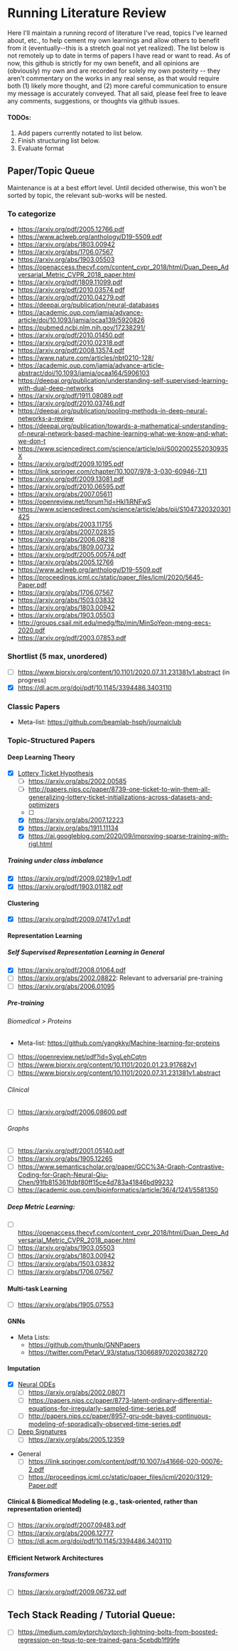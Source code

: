 # Running Literature Review

Here I'll maintain a running record of literature I've read, topics I've learned about, etc., to help cement my own learnings and allow others to benefit from it (eventually--this is a stretch goal not yet realized). The list below is not remotely up to date in terms of papers I have read or want to read. As of now, this github is strictly for my own benefit, and all opinions are (obviously) my own and are recorded for solely my own posterity -- they aren't commentary on the works in any real sense, as that would require both (1) likely more thought, and (2) more careful communication to ensure my message is accurately conveyed. That all said, please feel free to leave any comments, suggestions, or thoughts via github issues.

#### TODOs: 
  1. Add papers currently notated to list below.
  2. Finish structuring list below.
  3. Evaluate format

## Paper/Topic Queue
Maintenance is at a best effort level. Until decided otherwise, this won't be sorted by topic, the relevant sub-works will be nested.
### To categorize
  - https://arxiv.org/pdf/2005.12766.pdf
  - https://www.aclweb.org/anthology/D19-5509.pdf
  - https://arxiv.org/abs/1803.00942
  - https://arxiv.org/abs/1706.07567
  - https://arxiv.org/abs/1903.05503
  - https://openaccess.thecvf.com/content_cvpr_2018/html/Duan_Deep_Adversarial_Metric_CVPR_2018_paper.html
  - https://arxiv.org/pdf/1809.11099.pdf
  - https://arxiv.org/pdf/2010.03574.pdf
  - https://arxiv.org/pdf/2010.04279.pdf
  - https://deepai.org/publication/neural-databases
  - https://academic.oup.com/jamia/advance-article/doi/10.1093/jamia/ocaa139/5920826
  - https://pubmed.ncbi.nlm.nih.gov/17238291/
  - https://arxiv.org/pdf/2010.01450.pdf
  - https://arxiv.org/pdf/2010.02318.pdf
  - https://arxiv.org/pdf/2008.13574.pdf
  - https://www.nature.com/articles/nbt0210-128/
  - https://academic.oup.com/jamia/advance-article-abstract/doi/10.1093/jamia/ocaa164/5906103
  - https://deepai.org/publication/understanding-self-supervised-learning-with-dual-deep-networks
  - https://arxiv.org/pdf/1911.08089.pdf
  - https://arxiv.org/pdf/2010.03746.pdf
  - https://deepai.org/publication/pooling-methods-in-deep-neural-networks-a-review
  - https://deepai.org/publication/towards-a-mathematical-understanding-of-neural-network-based-machine-learning-what-we-know-and-what-we-don-t
  - https://www.sciencedirect.com/science/article/pii/S002002552030935X
  - https://arxiv.org/pdf/2009.10195.pdf
  - https://link.springer.com/chapter/10.1007/978-3-030-60946-7_11
  - https://arxiv.org/pdf/2009.13081.pdf
  - https://arxiv.org/pdf/2010.06595.pdf
  - https://arxiv.org/abs/2007.05611
  - https://openreview.net/forum?id=Hkl1iRNFwS
  - https://www.sciencedirect.com/science/article/abs/pii/S1047320320301425
  - https://arxiv.org/abs/2003.11755
  - https://arxiv.org/abs/2007.02835
  - https://arxiv.org/abs/2006.08218
  - https://arxiv.org/abs/1809.00732
  - https://arxiv.org/pdf/2005.00574.pdf
  - https://arxiv.org/abs/2005.12766
  - https://www.aclweb.org/anthology/D19-5509.pdf
  - https://proceedings.icml.cc/static/paper_files/icml/2020/5645-Paper.pdf
  - https://arxiv.org/abs/1706.07567
  - https://arxiv.org/abs/1503.03832
  - https://arxiv.org/abs/1803.00942
  - https://arxiv.org/abs/1903.05503
  - http://groups.csail.mit.edu/medg/ftp/min/MinSoYeon-meng-eecs-2020.pdf
  - https://arxiv.org/pdf/2003.07853.pdf

### Shortlist (5 max, unordered)
  - [ ] https://www.biorxiv.org/content/10.1101/2020.07.31.231381v1.abstract (in progress)
  - [X] https://dl.acm.org/doi/pdf/10.1145/3394486.3403110

### Classic Papers
  - Meta-list: https://github.com/beamlab-hsph/journalclub

### Topic-Structured Papers
#### Deep Learning Theory
  - [X] [Lottery Ticket Hypothesis](https://arxiv.org/abs/1803.03635)
    - [ ] https://arxiv.org/abs/2002.00585
    - [ ] http://papers.nips.cc/paper/8739-one-ticket-to-win-them-all-generalizing-lottery-ticket-initializations-across-datasets-and-optimizers
    - [ ] 
    - [X] https://arxiv.org/abs/2007.12223
    - [X] https://arxiv.org/abs/1911.11134
    - [X] https://ai.googleblog.com/2020/09/improving-sparse-training-with-rigl.html
##### Training under class imbalance
  - [X] https://arxiv.org/pdf/2009.02189v1.pdf
  - [X] https://arxiv.org/pdf/1903.01182.pdf
  
#### Clustering
  - [X] https://arxiv.org/pdf/2009.07417v1.pdf
 
#### Representation Learning
##### Self Supervised Representation Learning in General
  - [X] https://arxiv.org/pdf/2008.01064.pdf
  - [ ] https://arxiv.org/abs/2002.08822: Relevant to adversarial pre-training
  - [ ] https://arxiv.org/abs/2006.01095
  
##### Pre-training
###### Biomedical > Proteins
  - Meta-list: https://github.com/yangkky/Machine-learning-for-proteins
  - [ ] https://openreview.net/pdf?id=SygLehCqtm
  - [ ] https://www.biorxiv.org/content/10.1101/2020.01.23.917682v1
  - [ ] https://www.biorxiv.org/content/10.1101/2020.07.31.231381v1.abstract

###### Clinical
  - [ ] https://arxiv.org/pdf/2006.08600.pdf
  
###### Graphs
  - [ ] https://arxiv.org/pdf/2001.05140.pdf
  - [ ] https://arxiv.org/abs/1905.12265
  - [ ] https://www.semanticscholar.org/paper/GCC%3A-Graph-Contrastive-Coding-for-Graph-Neural-Qiu-Chen/91fb815361fdbf80ff15ce4d783a41846bd99232
  - [ ] https://academic.oup.com/bioinformatics/article/36/4/1241/5581350
  
##### Deep Metric Learning:
  - [ ] https://openaccess.thecvf.com/content_cvpr_2018/html/Duan_Deep_Adversarial_Metric_CVPR_2018_paper.html
  - [ ] https://arxiv.org/abs/1903.05503
  - [ ] https://arxiv.org/abs/1803.00942
  - [ ] https://arxiv.org/abs/1503.03832
  - [ ] https://arxiv.org/abs/1706.07567

#### Multi-task Learning
  - [ ] https://arxiv.org/abs/1905.07553
  
#### GNNs
  - Meta Lists:
    - https://github.com/thunlp/GNNPapers
    - https://twitter.com/PetarV_93/status/1306689702020382720

#### Imputation
  - [X] [Neural ODEs](https://arxiv.org/abs/1806.07366)
    - [ ] https://arxiv.org/abs/2002.08071
    - [ ] https://papers.nips.cc/paper/8773-latent-ordinary-differential-equations-for-irregularly-sampled-time-series.pdf
    - [ ] http://papers.nips.cc/paper/8957-gru-ode-bayes-continuous-modeling-of-sporadically-observed-time-series.pdf
  - [ ] [Deep Signatures](https://papers.nips.cc/paper/8574-deep-signature-transforms.pdf)
    - [ ] https://arxiv.org/abs/2005.12359
  - General
    - [ ] https://link.springer.com/content/pdf/10.1007/s41666-020-00076-2.pdf
    - [ ] https://proceedings.icml.cc/static/paper_files/icml/2020/3129-Paper.pdf

#### Clinical & Biomedical Modeling (e.g., task-oriented, rather than representation oriented)
  - [ ] https://arxiv.org/pdf/2007.09483.pdf
  - [ ] https://arxiv.org/abs/2006.12777
  - [ ] https://dl.acm.org/doi/pdf/10.1145/3394486.3403110
  
#### Efficient Network Architectures
##### Transformers
  - [ ] https://arxiv.org/pdf/2009.06732.pdf
    
## Tech Stack Reading / Tutorial Queue:
  - [ ] https://medium.com/pytorch/pytorch-lightning-bolts-from-boosted-regression-on-tpus-to-pre-trained-gans-5cebdb1f99fe
